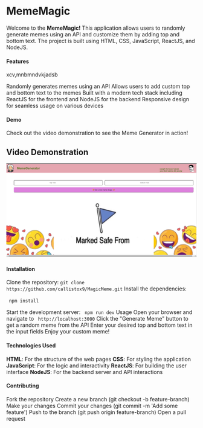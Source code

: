 # MemeMagic

Welcome to the **MemeMagic!** This application allows users to randomly generate memes using an API and customize them by adding top and bottom text. The project is built using HTML, CSS, JavaScript, ReactJS, and NodeJS.

#### Features
 xcv,mnbmndvkjadsb

Randomly generates memes using an API
Allows users to add custom top and bottom text to the memes
Built with a modern tech stack including ReactJS for the frontend and NodeJS for the backend
Responsive design for seamless usage on various devices

#### Demo

Check out the video demonstration to see the Meme Generator in action!

## Video Demonstration

[![Watch the video](meme_app/demo/demo_screenShot.png)](meme_app/demo/demo_vid_magicMeme.mp4)

#### Installation

Clone the repository:
`git clone https://github.com/callistox9/MagicMeme.git`
Install the dependencies:

`
npm install`

Start the development server:
`
npm run dev`
Usage
Open your browser and navigate to ` http://localhost:3000`
Click the "Generate Meme" button to get a random meme from the API
Enter your desired top and bottom text in the input fields
Enjoy your custom meme!

#### Technologies Used

**HTML**: For the structure of the web pages
**CSS**: For styling the application
**JavaScript**: For the logic and interactivity
**ReactJS**: For building the user interface
**NodeJS**: For the backend server and API interactions

#### Contributing

Fork the repository
Create a new branch (git checkout -b feature-branch)
Make your changes
Commit your changes (git commit -m 'Add some feature')
Push to the branch (git push origin feature-branch)
Open a pull request
